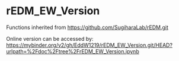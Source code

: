 # rEDM_EW_Version
Functions inherited from https://github.com/SugiharaLab/rEDM.git

Online version can be accessed by: https://mybinder.org/v2/gh/EddW1219/rEDM_EW_Version.git/HEAD?urlpath=%2Fdoc%2Ftree%2FrEDM_EW_Version.ipynb
